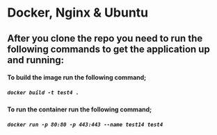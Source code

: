 # Docker, Nginx & Ubuntu 
## After you clone the repo you need to run the following commands to get the application up and running:
#### To build the image run the following command;
##### ```docker build -t test4 .```
#### To run the container run the following command;
##### ```docker run -p 80:80 -p 443:443 --name test14 test4```
